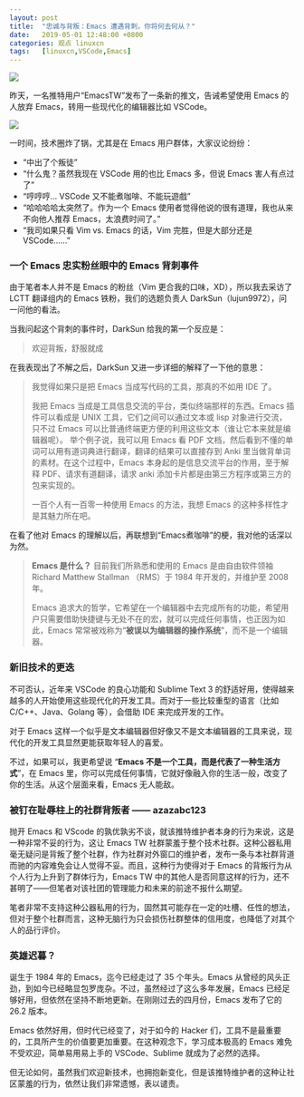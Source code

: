 ```yaml
---
layout: post
title:	"忠诚与背叛：Emacs 遭遇背刺，你将何去何从？"
date:	2019-05-01 12:48:00 +0800 
categories:	观点 linuxcn 
tags:	[linuxcn,VSCode,Emacs]
---
```



![](/Asserts/Images//attachment/album/201905/01/124746wat8ixnz6336686x.jpg)


昨天，一名推特用户“EmacsTW”发布了一条新的推文，告诫希望使用 Emacs 的人放弃 Emacs，转用一些现代化的编辑器比如 VSCode。


![](/Asserts/Images//attachment/album/201905/01/124829s1ts92vh800i201n.jpg)


一时间，技术圈炸了锅，尤其是在 Emacs 用户群体，大家议论纷纷：


* “中出了个叛徒”
* “什么鬼？虽然我现在 VSCode 用的也比 Emacs 多，但说 Emacs 害人有点过了”
* “哼哼哼… VSCode 又不能煮咖啡、不能玩遊戲”
* “哈哈哈哈太突然了。作为一个 Emacs 使用者觉得他说的很有道理，我也从来不向他人推荐 Emacs，太浪费时间了。”
* “我司如果只看 Vim vs. Emacs 的话，Vim 完胜，但是大部分还是 VSCode……”


### 一个 Emacs 忠实粉丝眼中的 Emacs 背刺事件


由于笔者本人并不是 Emacs 的粉丝（Vim 更合我的口味，XD），所以我去采访了 LCTT 翻译组内的 Emacs 铁粉，我们的选题负责人 DarkSun（lujun9972），问一问他的看法。


当我问起这个背刺的事件时，DarkSun 给我的第一个反应是：



> 
> 欢迎背叛，舒服就成
> 
> 
> 


在我表现出了不解之后，DarkSun 又进一步详细的解释了一下他的意思：



> 
> 我觉得如果只是把 Emacs 当成写代码的工具，那真的不如用 IDE 了。
> 
> 
> 我把 Emacs 当成是工具信息交流的平台，类似终端那样的东西。Emacs 插件可以看成是 UNIX 工具，它们之间可以通过文本或 lisp 对象进行交流，只不过 Emacs 可以比普通终端更方便的利用这些文本（谁让它本来就是编辑器呢）。 举个例子说，我可以用 Emacs 看 PDF 文档，然后看到不懂的单词可以用有道词典进行翻译，翻译的结果可以直接存到 Anki 里当做背单词的素材。在这个过程中，Emacs 本身起的是信息交流平台的作用，至于解释 PDF、请求有道翻译，请求 anki 添加卡片都是由第三方程序或第三方的包来实现的。
> 
> 
> 一百个人有一百零一种使用 Emacs 的方法，我想 Emacs 的这种多样性才是其魅力所在吧。
> 
> 
> 


在看了他对 Emacs 的理解以后，再联想到“Emacs煮咖啡”的梗，我对他的话深以为然。



> **Emacs 是什么？**
> 目前我们所熟悉和使用的 Emacs 是由自由软件领袖 Richard Matthew Stallman （RMS）于 1984 年开发的，并维护至 2008 年。
> 
> 
> Emacs 追求大的哲学，它希望在一个编辑器中去完成所有的功能，希望用户只需要借助快捷键与无处不在的宏，就可以完成任何事情，也正因为如此，Emacs 常常被戏称为“**被误以为编辑器的操作系统**”，而不是一个编辑器。
> 
> 
> 


### 新旧技术的更迭


不可否认，近年来 VSCode 的良心功能和 Sublime Text 3 的舒适好用，使得越来越多的人开始使用这些现代化的开发工具。而对于一些比较重型的语言（比如 C/C++、Java、Golang 等），会借助 IDE 来完成开发的工作。


对于 Emacs 这样一个似乎是文本编辑器但好像又不是文本编辑器的工具来说，现代化的开发工具显然更能获取年轻人的喜爱。


不过，如果可以，我更希望说 “**Emacs 不是一个工具，而是代表了一种生活方式**”，在 Emacs 里，你可以完成任何事情，它就好像融入你的生活一般，改变了你的生活。从这个层面来看，Emacs 无人能敌。


### 被钉在耻辱柱上的社群背叛者 —— azazabc123


抛开 Emacs 和 VScode 的孰优孰劣不谈，就该推特维护者本身的行为来说，这是一种非常不妥的行为，这让 Emacs TW 社群蒙羞于整个技术社群。这种公器私用毫无疑问是背叛了整个社群，作为社群对外窗口的维护者，发布一条与本社群背道而驰的内容难免会让人觉得不妥。而且，这种行为使得对于 Emacs 的背叛行为从个人行为上升到了群体行为，Emacs TW 中的其他人是否同意这样的行为，还不甚明了——但笔者对该社团的管理能力和未来的前途不报什么期望。


笔者非常不支持这种公器私用的行为，固然其可能存在一定的吐槽、任性的想法，但对于整个社群而言，这种无脑行为只会损伤社群整体的信用度，也降低了对其个人的品行评价。


### 英雄迟暮？


诞生于 1984 年的 Emacs，迄今已经走过了 35 个年头。Emacs 从曾经的风头正劲，到如今已经略显包罗庞杂。不过，虽然经过了这么多年发展，Emacs 已经足够好用，但依然在坚持不断地更新。在刚刚过去的四月份，Emacs 发布了它的 26.2 版本。


Emacs 依然好用，但时代已经变了，对于如今的 Hacker 们，工具不是最重要的，工具所产生的价值要更加重要。在这种观念下，学习成本极高的 Emacs 难免不受欢迎，简单易用易上手的 VSCode、Sublime 就成为了必然的选择。


但无论如何，虽然我们欢迎新技术，也拥抱新变化，但是该推特维护者的这种让社区蒙羞的行为，依然让我们非常遗憾，表以谴责。
